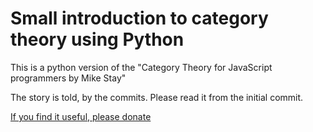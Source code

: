 # Small introduction to category theory using Python

This is a python version of the "Category Theory for JavaScript programmers by Mike Stay"

The story is told, by the commits. Please read it from the initial commit.

[If you find it useful, please donate](https://www.paypal.com/cgi-bin/webscr?cmd=_s-xclick&hosted_button_id=EZUSHNKG557NW)
